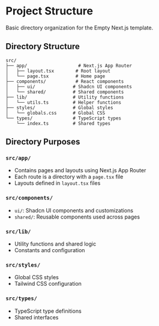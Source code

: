 # Project Structure

Basic directory organization for the Empty Next.js template.

## Directory Structure

```
src/
├── app/                   # Next.js App Router
│   ├── layout.tsx        # Root layout
│   └── page.tsx          # Home page
├── components/           # React components
│   ├── ui/              # Shadcn UI components
│   └── shared/          # Shared components
├── lib/                 # Utility functions
│   └── utils.ts         # Helper functions
├── styles/              # Global styles
│   └── globals.css      # Global CSS
└── types/               # TypeScript types
    └── index.ts         # Shared types
```

## Directory Purposes

### `src/app/`
- Contains pages and layouts using Next.js App Router
- Each route is a directory with a `page.tsx` file
- Layouts defined in `layout.tsx` files

### `src/components/`
- `ui/`: Shadcn UI components and customizations
- `shared/`: Reusable components used across pages

### `src/lib/`
- Utility functions and shared logic
- Constants and configuration

### `src/styles/`
- Global CSS styles
- Tailwind CSS configuration

### `src/types/`
- TypeScript type definitions
- Shared interfaces 